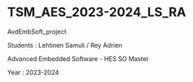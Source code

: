 # TSM_AES_2023-2024_LS_RA
AvdEmbSoft_project

Students : Lehtinen Samuli / Rey Adrien

Advanced Embedded Software - HES SO Master

Year : 2023-2024

<Project Description>
